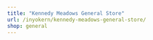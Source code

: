 ```yaml
---
title: "Kennedy Meadows General Store"
url: /inyokern/kennedy-meadows-general-store/
shop: general
---
```

